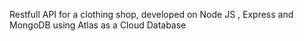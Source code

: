 Restfull API for a clothing shop, developed on Node JS , Express and MongoDB using Atlas as a Cloud Database
